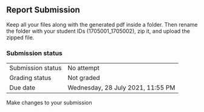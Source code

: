 <h2>Report Submission</h2>Keep all your files along with the generated pdf inside a folder. Then rename the folder with your student IDs (1705001_1705002), zip it, and upload the zipped file.

<h3>Submission status</h3><table>
<tbody><tr>
<td>Submission status</td>
<td>No attempt</td>
</tr>
<tr>
<td>Grading status</td>
<td>Not graded</td>
</tr>
<tr>
<td>Due date</td>
<td>Wednesday, 28 July 2021, 11:55 PM</td>
</tr>

</tbody>
</table>



Make changes to your submission




